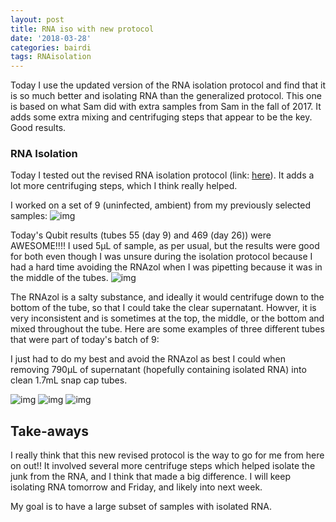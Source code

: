 ```yaml
---
layout: post
title: RNA iso with new protocol
date: '2018-03-28'
categories: bairdi
tags: RNAisolation
---
```

Today I use the updated version of the RNA isolation protocol and find that it is so much better and isolating RNA than the generalized protocol. This one is based on what Sam did with extra samples from Sam in the fall of 2017. It adds some extra mixing and centrifuging steps that appear to be the key. Good results. 


### RNA Isolation

Today I tested out the revised RNA isolation protocol (link: [here](https://github.com/grace-ac/project-crab/blob/master/protocols/RNA-isolation.md)). It adds a lot more centrifuging steps, which I think really helped.

I worked on a set of 9 (uninfected, ambient) from my previously selected samples:
![img](http://owl.fish.washington.edu/scaphapoda/grace/Crab-project/RNA-isolation-fourth-batch.png)

Today's Qubit results (tubes 55 (day 9) and 469 (day 26)) were AWESOME!!!! I used 5µL of sample, as per usual, but the results were good for both even though I was unsure during the isolation protocol because I had a hard time avoiding the RNAzol when I was pipetting because it was in the middle of the tubes.
![img](http://owl.fish.washington.edu/scaphapoda/grace/Crab-project/Qubit/Qubit-fourth-batch.png)

The RNAzol is a salty substance, and ideally it would centrifuge down to the bottom of the tube, so that I could take the clear supernatant. Howver, it is very inconsistent and is sometimes at the top, the middle, or the bottom and mixed throughout the tube. Here are some examples of three different tubes that were part of today's batch of 9:

I just had to do my best and avoid the RNAzol as best I could when removing 790µL of supernatant (hopefully containing isolated RNA) into clean 1.7mL snap cap tubes. 

![img](http://owl.fish.washington.edu/scaphapoda/grace/Crab-project/RNAzol-mid.JPG)
![img](http://owl.fish.washington.edu/scaphapoda/grace/Crab-project/RNAzol-mixed-and-bottom.JPG)
![img](http://owl.fish.washington.edu/scaphapoda/grace/Crab-project/RNAzol-top.JPG)

## Take-aways

I really think that this new revised protocol is the way to go for me from here on out!! It involved several more centrifuge steps which helped isolate the junk from the RNA, and I think that made a big difference. I will keep isolating RNA tomorrow and Friday, and likely into next week. 

My goal is to have a large subset of samples with isolated RNA. 
